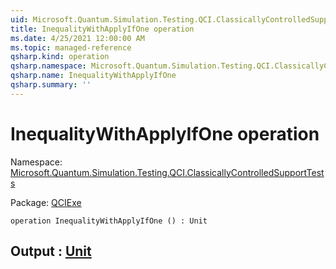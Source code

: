 ```yaml
---
uid: Microsoft.Quantum.Simulation.Testing.QCI.ClassicallyControlledSupportTests.InequalityWithApplyIfOne
title: InequalityWithApplyIfOne operation
ms.date: 4/25/2021 12:00:00 AM
ms.topic: managed-reference
qsharp.kind: operation
qsharp.namespace: Microsoft.Quantum.Simulation.Testing.QCI.ClassicallyControlledSupportTests
qsharp.name: InequalityWithApplyIfOne
qsharp.summary: ''
---
```


# InequalityWithApplyIfOne operation

Namespace: [Microsoft.Quantum.Simulation.Testing.QCI.ClassicallyControlledSupportTests](xref:Microsoft.Quantum.Simulation.Testing.QCI.ClassicallyControlledSupportTests)

Package: [QCIExe](https://nuget.org/packages/QCIExe)




```qsharp
operation InequalityWithApplyIfOne () : Unit
```


## Output : [Unit](xref:microsoft.quantum.qsharp.valueliterals#unit-literal)

